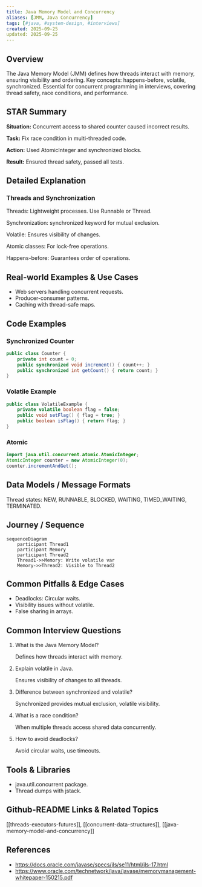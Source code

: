 ```yaml
---
title: Java Memory Model and Concurrency
aliases: [JMM, Java Concurrency]
tags: [#java, #system-design, #interviews]
created: 2025-09-25
updated: 2025-09-25
---
```


## Overview

The Java Memory Model (JMM) defines how threads interact with memory, ensuring visibility and ordering. Key concepts: happens-before, volatile, synchronized. Essential for concurrent programming in interviews, covering thread safety, race conditions, and performance.

## STAR Summary

**Situation:** Concurrent access to shared counter caused incorrect results.

**Task:** Fix race condition in multi-threaded code.

**Action:** Used AtomicInteger and synchronized blocks.

**Result:** Ensured thread safety, passed all tests.

## Detailed Explanation

### Threads and Synchronization

Threads: Lightweight processes. Use Runnable or Thread.

Synchronization: synchronized keyword for mutual exclusion.

Volatile: Ensures visibility of changes.

Atomic classes: For lock-free operations.

Happens-before: Guarantees order of operations.

## Real-world Examples & Use Cases

- Web servers handling concurrent requests.
- Producer-consumer patterns.
- Caching with thread-safe maps.

## Code Examples

### Synchronized Counter

```java
public class Counter {
    private int count = 0;
    public synchronized void increment() { count++; }
    public synchronized int getCount() { return count; }
}
```

### Volatile Example

```java
public class VolatileExample {
    private volatile boolean flag = false;
    public void setFlag() { flag = true; }
    public boolean isFlag() { return flag; }
}
```

### Atomic

```java
import java.util.concurrent.atomic.AtomicInteger;
AtomicInteger counter = new AtomicInteger(0);
counter.incrementAndGet();
```

## Data Models / Message Formats

Thread states: NEW, RUNNABLE, BLOCKED, WAITING, TIMED_WAITING, TERMINATED.

## Journey / Sequence

```mermaid
sequenceDiagram
    participant Thread1
    participant Memory
    participant Thread2
    Thread1->>Memory: Write volatile var
    Memory->>Thread2: Visible to Thread2
```

## Common Pitfalls & Edge Cases

- Deadlocks: Circular waits.
- Visibility issues without volatile.
- False sharing in arrays.

## Common Interview Questions

1. What is the Java Memory Model?

   Defines how threads interact with memory.

2. Explain volatile in Java.

   Ensures visibility of changes to all threads.

3. Difference between synchronized and volatile?

   Synchronized provides mutual exclusion, volatile visibility.

4. What is a race condition?

   When multiple threads access shared data concurrently.

5. How to avoid deadlocks?

   Avoid circular waits, use timeouts.

## Tools & Libraries

- java.util.concurrent package.
- Thread dumps with jstack.

## Github-README Links & Related Topics

[[threads-executors-futures]], [[concurrent-data-structures]], [[java-memory-model-and-concurrency]]

## References

- https://docs.oracle.com/javase/specs/jls/se11/html/jls-17.html
- https://www.oracle.com/technetwork/java/javase/memorymanagement-whitepaper-150215.pdf